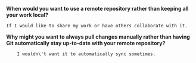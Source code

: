 
__When would you want to use a remote repository rather than keeping all your work local?__

    If I would like to share my work or have others collaborate with it.

__Why might you want to always pull changes manually rather than having Git automatically stay up-to-date with your remote repository?__

        I wouldn\'t want it to automatically sync sometimes. 
